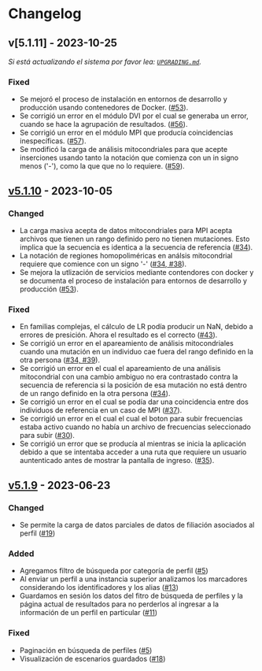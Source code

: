 # Changelog

## v[5.1.11] - 2023-10-25

_Si está actualizando el sistema por favor lea:  [`UPGRADING.md`](https://github.com/fundacion-sadosky/genis/blob/main/UPGRADING.md)._

### Fixed

- Se mejoró el proceso de instalación en entornos de desarrollo y producción
  usando contenedores de Docker.
  ([#53](https://github.com/fundacion-sadosky/genis/issues/53)).
- Se corrigió un error en el módulo DVI por el cual se generaba un error,
  cuando se hace la agrupación de resultados.
  ([#56](https://github.com/fundacion-sadosky/genis/issues/56)).
- Se corrigió un error en el módulo MPI que producía coincidencias inespecíficas.
  ([#57](https://github.com/fundacion-sadosky/genis/issues/57)).
- Se modificó la carga de análisis mitocondriales para que acepte inserciones
  usando tanto la notación que comienza con un in signo menos ('-'), como la que
  que no lo requiere.
  ([#59](https://github.com/fundacion-sadosky/genis/issues/59)).

[v5.1.11]: https://github.com/fundacion-sadosky/genis/releases/tag/v5.1.11

## [v5.1.10] - 2023-10-05

### Changed

- La carga masiva acepta de datos mitocondriales para MPI acepta archivos que
  tienen un rango definido pero no tienen mutaciones. Esto implica que la
  secuencia es identica a la secuencia de referencia
  ([#34](https://github.com/fundacion-sadosky/genis/issues/34)).
- La notación de regiones homopoliméricas en análsis mitocondrial requiere que
  comience con un signo '-'
  ([#34, #38](https://github.com/fundacion-sadosky/genis/issues/34)).
- Se mejora la utlización de servicios mediante contendores con docker y se
  documenta el proceso de instalación para entornos de desarrollo y producción
  ([#53](https://github.com/fundacion-sadosky/genis/issues/53)). 

### Fixed

- En familias complejas, el cálculo de LR podía producir un NaN, debido a
  errores de presición. Ahora el resultado es el correcto
  ([#43](https://github.com/fundacion-sadosky/genis/issues/43)).
- Se corrigió un error en el apareamiento de análisis mitocondriales cuando
  una mutación en un individuo cae fuera del rango definido en la otra 
  persona ([#34, #39](https://github.com/fundacion-sadosky/genis/issues/34)).
- Se corrigió un error en el cual el apareamiento de una análisis mitocondrial
  con una cambio ambiguo no era contrastado contra la secuencia de referencia si
  la posición de esa mutación no está dentro de un rango definido en la otra
  persona ([#34](https://github.com/fundacion-sadosky/genis/issues/34)).
- Se corrigió un error en el cual se podía dar una coincidencia entre dos
  individuos de referencia en un caso de MPI
  ([#37](https://github.com/fundacion-sadosky/genis/issues/37)).
- Se corrigió un error en el cual el cual el boton para subir frecuencias estaba
  activo cuando no había un archivo de frecuencias seleccionado para subir
  ([#30](https://github.com/fundacion-sadosky/genis/issues/30)).
- Se corrigió un error que se producía al mientras se inicia la aplicación
  debido a que se intentaba acceder a una ruta que requiere un usuario
  auntenticado antes de mostrar la pantalla de ingreso.
  ([#35](https://github.com/fundacion-sadosky/genis/issues/35)).

[v5.1.10]: https://github.com/fundacion-sadosky/genis/releases/tag/v5.1.10

## [v5.1.9] - 2023-06-23

### Changed
	
- Se permite la carga de datos parciales de datos de filiación asociados al perfil ([#19](https://github.com/fundacion-sadosky/genis/issues/19))

### Added

- Agregamos filtro de búsqueda por categoría de perfil ([#5](https://github.com/fundacion-sadosky/genis/issues/5))
- Al enviar un perfil a una instancia superior analizamos los marcadores considerando los identificadores y los alias ([#13](https://github.com/fundacion-sadosky/genis/issues/13))
- Guardamos en sesión los datos del fitro de búsqueda de perfiles y la página actual de resultados para no perderlos al ingresar a la información de un perfil en particular ([#11](https://github.com/fundacion-sadosky/genis/issues/11))

### Fixed

- Paginación en búsqueda de perfiles ([#5](https://github.com/fundacion-sadosky/genis/issues/5))
- Visualización de escenarios guardados ([#18](https://github.com/fundacion-sadosky/genis/issues/18))

[v5.1.9]: https://github.com/fundacion-sadosky/genis/releases/tag/v5.1.9
